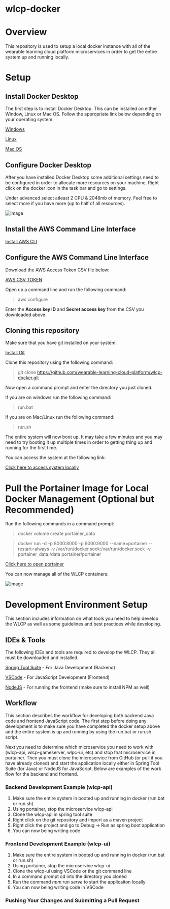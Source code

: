 # wlcp-docker

# Overview

This repository is used to setup a local docker instance with all of the wearable learning cloud platform microservices in order to get the entire system up and running locally.

# Setup

## Install Docker Desktop

The first step is to install Docker Desktop. This can be installed on either Window, Linux or Mac OS. Follow the appropriate link below depending on your operating system.

[Windows](https://docs.docker.com/docker-for-windows/install)

[Linux](https://docs.docker.com/engine/install/)

[Mac OS](https://docs.docker.com/docker-for-mac/install/)

## Configure Docker Desktop

After you have installed Docker Desktop some additional settings need to be configured in order to allocate more resources on your machine. Right click on the docker icon in the task bar and go to settings.

Under advanced select atleast 2 CPU & 2048mb of memory. Feel free to select more if you have more (up to half of all resources).

![image](https://user-images.githubusercontent.com/23061418/80401367-3a1c0280-888a-11ea-881e-c8eb856fafd5.png)

## Install the AWS Command Line Interface

[Install AWS CLI](https://docs.aws.amazon.com/cli/latest/userguide/install-cliv2.html)

## Configure the AWS Command Line Interface

Download the AWS Access Token CSV file below:

[AWS CSV TOKEN](https://drive.google.com/file/d/138A0D85HnU3PQKTahf0yjo9bAY_c8RdI/view?usp=sharing)

Open up a command line and run the following command:

> aws configure

Enter the **Access key ID** and **Secret access key** from the CSV you downloaded above.

## Cloning this repository

Make sure that you have git installed on your system.

[Install Git](https://git-scm.com/downloads)

Clone this repository using the following command:

> git clone https://github.com/wearable-learning-cloud-platform/wlcp-docker.git

Now open a command prompt and enter the directory you just cloned.

If you are on windows run the following command:

> run.bat

If you are on Mac/Linux run the following command:

> run.sh

The entire system will now boot up. It may take a few minutes and you may need to try booting it up multiple times in order to getting thing up and running for the first time.

You can access the system at the following link:

[Click here to access system locally](http://localhost:8050)

# Pull the Portainer Image for Local Docker Management (Optional but Recommended)

Run the following commands in a command prompt:

> docker volume create portainer_data

> docker run -d -p 8000:8000 -p 9000:9000 --name=portainer --restart=always -v /var/run/docker.sock:/var/run/docker.sock -v portainer_data:/data portainer/portainer

[Click here to open portainer](http://localhost:9000)

You can now manage all of the WLCP containers:

![image](https://user-images.githubusercontent.com/23061418/80402483-f75b2a00-888b-11ea-8ab9-2907aa6b4efc.png)

# Development Environment Setup

This section includes information on what tools you need to help develop the WLCP as well as some guidelines and best practices while developing.

## IDEs & Tools

The following IDEs and tools are required to develop the WLCP. They all must be downloaded and installed.

[Spring Tool Suite](https://spring.io/tools) - For Java Development (Backend)

[VSCode](https://code.visualstudio.com/) - For JavaScript Development (Frontend)

[NodeJS](https://nodejs.org/en/) - For running the frontend (make sure to install NPM as well)

## Workflow

This section describes the workflow for developing both backend Java code and frontend JavaScript code. The first step before doing any development is to make sure you have completed the docker setup above and the entire system is up and running by using the run.bat or run.sh script.

Next you need to determine which microservice you need to work with (wlcp-api, wlcp-gameserver, wlpc-ui, etc) and stop that microservice in portainer. Then you must clone the microservice from GitHub (or pull if you have already cloned) and start the application locally either in Spring Tool Suite (for Java) or NodeJS for JavaScript. Below are examples of the work flow for the backend and frontend.

### Backend Development Example (wlcp-api)
1. Make sure the entire system in booted up and running in docker (run.bat or run.sh)
1. Using portainer, stop the microservice wlcp-api
1. Clone the wlcp-api in spring tool suite
1. Right click on the git repository and import as a maven project
1. Right click the project and go to Debug -> Run as spring boot application
1. You can now being writing code

### Frontend Development Example (wlcp-ui)
1. Make sure the entire system in booted up and running in docker (run.bat or run.sh)
1. Using portainer, stop the microservice wlcp-ui
1. Clone the wlcp-ui using VSCode or the git command line
1. In a command prompt cd into the directory you cloned
1. Run the command *npm run serve* to start the applicaiton locally
1. You can now being writing code in VSCode

### Pushing Your Changes and Submitting a Pull Request
